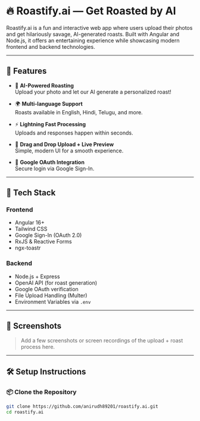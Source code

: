 # 🔥 Roastify.ai — Get Roasted by AI

Roastify.ai is a fun and interactive web app where users upload their photos and get hilariously savage, AI-generated roasts. Built with Angular and Node.js, it offers an entertaining experience while showcasing modern frontend and backend technologies.

---

## 🚀 Features

- 🤖 **AI-Powered Roasting**  
  Upload your photo and let our AI generate a personalized roast!

- 🌍 **Multi-language Support**  
  Roasts available in English, Hindi, Telugu, and more.

- ⚡ **Lightning Fast Processing**  
  Uploads and responses happen within seconds.

- 🎨 **Drag and Drop Upload + Live Preview**  
  Simple, modern UI for a smooth experience.

- 🔐 **Google OAuth Integration**  
  Secure login via Google Sign-In.

---

## 🧱 Tech Stack

### Frontend
- Angular 16+
- Tailwind CSS
- Google Sign-In (OAuth 2.0)
- RxJS & Reactive Forms
- ngx-toastr

### Backend
- Node.js + Express
- OpenAI API (for roast generation)
- Google OAuth verification
- File Upload Handling (Multer)
- Environment Variables via `.env`

---

## 📸 Screenshots

> Add a few screenshots or screen recordings of the upload + roast process here.

---

## 🛠️ Setup Instructions

### 📦 Clone the Repository
```bash
git clone https://github.com/anirudh89201/roastify.ai.git
cd roastify.ai

